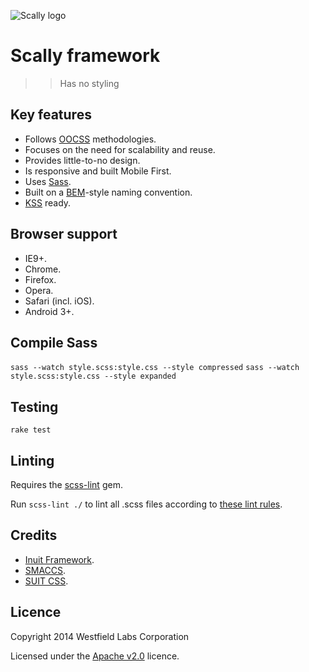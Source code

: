 ![Scally logo](https://s3.amazonaws.com/uploads.hipchat.com/33649/339750/UjRDGVI8H0Lsvbw/Rectangle%202%20%2B%20Scally%203.svg)

# Scally framework

>> Has no styling

## Key features

- Follows [OOCSS](http://oocss.org/) methodologies.
- Focuses on the need for scalability and reuse.
- Provides little-to-no design.
- Is responsive and built Mobile First.
- Uses [Sass](http://sass-lang.com/).
- Built on a [BEM](http://csswizardry.com/2013/01/mindbemding-getting-your-head-round-bem-syntax/)-style naming convention.
- [KSS](http://warpspire.com/kss/) ready.

## Browser support

- IE9+.
- Chrome.
- Firefox.
- Opera.
- Safari (incl. iOS).
- Android 3+.

## Compile Sass

`sass --watch style.scss:style.css --style compressed`
`sass --watch style.scss:style.css --style expanded`

## Testing

`rake test`

## Linting

Requires the [scss-lint](https://github.com/causes/scss-lint) gem.

Run `scss-lint ./` to lint all .scss files according to [these lint rules](.scss-lint.yml).

## Credits

- [Inuit Framework](https://github.com/csswizardry/inuit.css).
- [SMACCS](http://smacss.com/).
- [SUIT CSS](https://github.com/suitcss/suit).

## Licence
Copyright 2014 Westfield Labs Corporation

Licensed under the [Apache v2.0](https://raw.githubusercontent.com/westfieldlabs/scally/master/LICENSE) licence.
